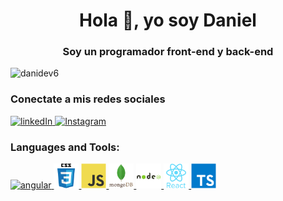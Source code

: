 <h1 align="center">Hola 👋, yo soy Daniel</h1>
<h3 align="center">Soy un programador front-end y back-end</h3>

<p align="left"> <img src="https://komarev.com/ghpvc/?username=danidev6&label=Profile%20views&color=0e75b6&style=flat" alt="danidev6" /> </p>

<h3 align="left">Conectate a mis redes sociales</h3>
<p align="left">
</p>
    <a href="https://www.linkedin.com/in/daniel-villalba-full-stack/">
        <img src="https://img.shields.io/badge/linkedIn-Visita%20mi%20perfil-blue?labelColor=09f&style=flat-square&link=https://www.linkedin.com/in/daniel-villalba-full-stack/" alt="linkedIn" />
    </a>
    <a href="https://www.linkedin.com/in/daniel-villalba-full-stack/">
        <img src="https://img.shields.io/badge/Instagram-Visita%20mi%20perfil-500821?labelColor=F0588D&style=flat-square&link=https://www.linkedin.com/in/daniel-villalba-full-stack/" alt="Instagram" />
    </a>
<h3 align="left">Languages and Tools:</h3>
<p align="left"> <a href="https://angular.io" target="_blank" rel="noreferrer"> <img src="https://angular.io/assets/images/logos/angular/angular.svg" alt="angular" width="40" height="40"/> </a> <a href="https://www.w3schools.com/css/" target="_blank" rel="noreferrer"> <img src="https://raw.githubusercontent.com/devicons/devicon/master/icons/css3/css3-original-wordmark.svg" alt="css3" width="40" height="40"/> </a> <a href="https://developer.mozilla.org/en-US/docs/Web/JavaScript" target="_blank" rel="noreferrer"> <img src="https://raw.githubusercontent.com/devicons/devicon/master/icons/javascript/javascript-original.svg" alt="javascript" width="40" height="40"/> </a> <a href="https://www.mongodb.com/" target="_blank" rel="noreferrer"> <img src="https://raw.githubusercontent.com/devicons/devicon/master/icons/mongodb/mongodb-original-wordmark.svg" alt="mongodb" width="40" height="40"/> </a> <a href="https://nodejs.org" target="_blank" rel="noreferrer"> <img src="https://raw.githubusercontent.com/devicons/devicon/master/icons/nodejs/nodejs-original-wordmark.svg" alt="nodejs" width="40" height="40"/> </a> <a href="https://reactjs.org/" target="_blank" rel="noreferrer"> <img src="https://raw.githubusercontent.com/devicons/devicon/master/icons/react/react-original-wordmark.svg" alt="react" width="40" height="40"/> </a> <a href="https://www.typescriptlang.org/" target="_blank" rel="noreferrer"> <img src="https://raw.githubusercontent.com/devicons/devicon/master/icons/typescript/typescript-original.svg" alt="typescript" width="40" height="40"/> </a> </p>

